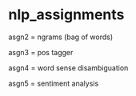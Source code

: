 # nlp_assignments

asgn2 = ngrams (bag of words)


asgn3 = pos tagger


asgn4 = word sense disambiguation 


asgn5 = sentiment analysis
